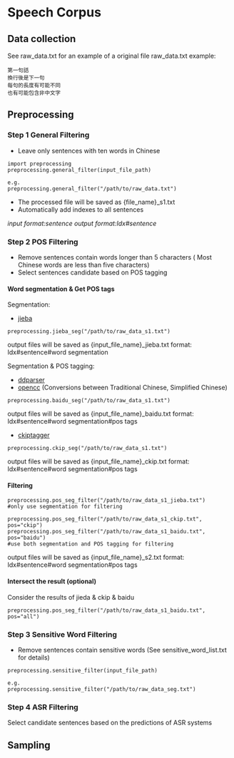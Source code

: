 # Speech Corpus

## Data collection

See raw_data.txt for an example of a original file
raw_data.txt example:
```
第一句話
換行後是下一句
每句的長度有可能不同
也有可能包含非中文字
```

## Preprocessing

### Step 1 General Filtering
* Leave only sentences with ten words in Chinese
```
import preprocessing
preprocessing.general_filter(input_file_path)

e.g.
preprocessing.general_filter("/path/to/raw_data.txt")
```
* The processed file will be saved as {file_name}_s1.txt
* Automatically add indexes to all sentences

*input format:sentence*
*output format:Idx#sentence*

### Step 2 POS Filtering

* Remove sentences contain words longer than 5 characters 
( Most Chinese words are less than five characters) 
* Select sentences candidate based on POS tagging


#### Word segmentation & Get POS tags 

Segmentation:
* [jieba](https://github.com/fxsjy/jieba)
```
preprocessing.jieba_seg("/path/to/raw_data_s1.txt")
```
output files will be saved as {input_file_name}_jieba.txt
format: Idx#sentence#word segmentation

Segmentation & POS tagging:
* [ddparser](https://github.com/baidu/DDParser)
* [opencc](https://github.com/BYVoid/OpenCC) (Conversions between Traditional Chinese, Simplified Chinese)

```
preprocessing.baidu_seg("/path/to/raw_data_s1.txt")
```
output files will be saved as {input_file_name}_baidu.txt
format: Idx#sentence#word segmentation#pos tags

* [ckiptagger](https://github.com/ckiplab/ckiptagger)

```
preprocessing.ckip_seg("/path/to/raw_data_s1.txt")
```
output files will be saved as {input_file_name}_ckip.txt
format: Idx#sentence#word segmentation#pos tags


#### Filtering
```
preprocessing.pos_seg_filter("/path/to/raw_data_s1_jieba.txt")
#only use segmentation for filtering

preprocessing.pos_seg_filter("/path/to/raw_data_s1_ckip.txt", pos="ckip")
preprocessing.pos_seg_filter("/path/to/raw_data_s1_baidu.txt", pos="baidu")
#use both segmentation and POS tagging for filtering

```
output files will be saved as {input_file_name}_s2.txt
format: Idx#sentence#word segmentation#pos tags


#### Intersect the result (optional)
Consider the results of jieda & ckip & baidu
```
preprocessing.pos_seg_filter("/path/to/raw_data_s1_baidu.txt", pos="all")

```


### Step 3 Sensitive Word Filtering
* Remove sentences contain sensitive words
  (See sensitive_word_list.txt for details)
  
```
preprocessing.sensitive_filter(input_file_path)

e.g.
preprocessing.sensitive_filter("/path/to/raw_data_seg.txt")
```

### Step 4 ASR Filtering

Select candidate sentences based on the predictions of ASR systems


## Sampling

